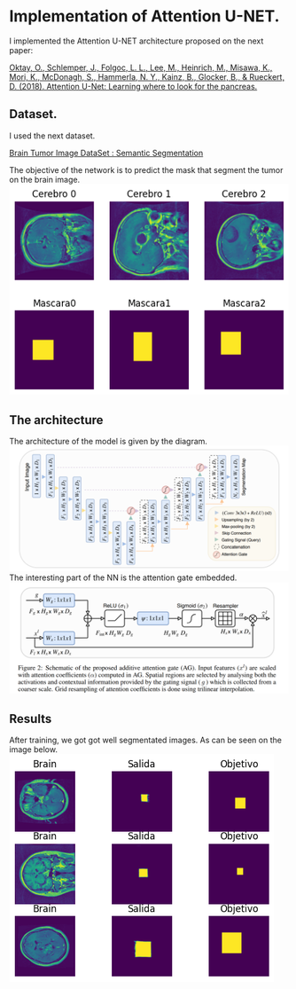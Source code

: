 # Implementation of Attention U-NET.

I implemented the Attention U-NET architecture proposed on the next paper:

[Oktay, O., Schlemper, J., Folgoc, L. L., Lee, M., Heinrich, M., Misawa, K., Mori, K., McDonagh, S., Hammerla, N. Y., Kainz, B., Glocker, B., & Rueckert, D. (2018). Attention U-Net: Learning where to look for the pancreas.](https://arxiv.org/abs/1804.03999)

## Dataset.
I used  the next dataset.

[Brain Tumor Image DataSet : Semantic Segmentation](https://www.kaggle.com/datasets/pkdarabi/brain-tumor-image-dataset-semantic-segmentation)

The objective of the network is to predict the mask that segment the tumor on the brain image.
![Desire_output](img/Desire_output.png)

## The architecture
The architecture of the model is given by the diagram.
![Architecture](img/Attention_U-NET.png)
The interesting part of the NN is the attention gate embedded.
![Attetion](img/AttentionGate.png)

## Results
After training, we got  got well segmentated images. As can be seen on the image below.
![Results](img/Trained_model.png)